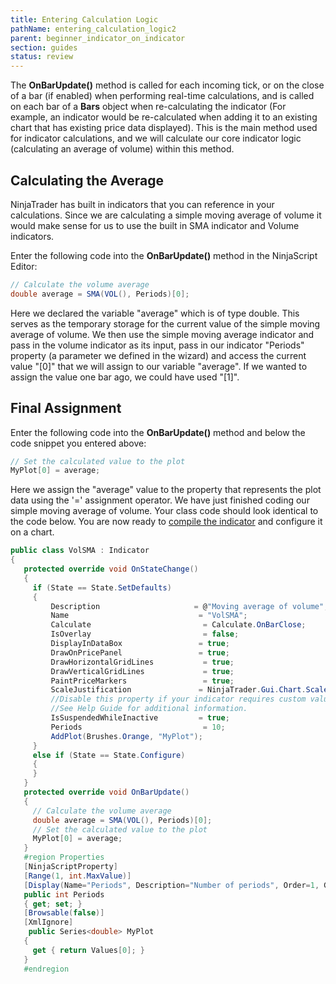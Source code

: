 ```yaml
---
title: Entering Calculation Logic
pathName: entering_calculation_logic2
parent: beginner_indicator_on_indicator
section: guides
status: review
---
```


The **OnBarUpdate()** method is called for each incoming tick, or on the close of a bar (if enabled) when performing real-time calculations, and is called on each bar of a **Bars** object when re-calculating the indicator (For example, an indicator would be re-calculated when adding it to an existing chart that has existing price data displayed). This is the main method used for indicator calculations, and we will calculate our core indicator logic (calculating an average of volume) within this method.

## Calculating the Average

NinjaTrader has built in indicators that you can reference in your calculations. Since we are calculating a simple moving average of volume it would make sense for us to use the built in SMA indicator and Volume indicators.

Enter the following code into the **OnBarUpdate()** method in the NinjaScript Editor:

```csharp
// Calculate the volume average
double average = SMA(VOL(), Periods)[0];
```

Here we declared the variable "average" which is of type double. This serves as the temporary storage for the current value of the simple moving average of volume. We then use the simple moving average indicator and pass in the volume indicator as its input, pass in our indicator "Periods" property (a parameter we defined in the wizard) and access the current value "[0]" that we will assign to our variable "average". If we wanted to assign the value one bar ago, we could have used "[1]".

## Final Assignment

Enter the following code into the **OnBarUpdate()** method and below the code snippet you entered above:

```csharp
// Set the calculated value to the plot
MyPlot[0] = average;
```

Here we assign the "average" value to the property that represents the plot data using the '=' assignment operator. We have just finished coding our simple moving average of volume. Your class code should look identical to the code below. You are now ready to [compile the indicator](compiling2) and configure it on a chart.

```csharp
public class VolSMA : Indicator
{
   protected override void OnStateChange()
   {
     if (State == State.SetDefaults)
     {
         Description                     = @"Moving average of volume";
         Name                             = "VolSMA";
         Calculate                         = Calculate.OnBarClose;
         IsOverlay                         = false;
         DisplayInDataBox                 = true;
         DrawOnPricePanel                 = true;
         DrawHorizontalGridLines           = true;
         DrawVerticalGridLines             = true;
         PaintPriceMarkers                 = true;
         ScaleJustification               = NinjaTrader.Gui.Chart.ScaleJustification.Right;
         //Disable this property if your indicator requires custom values that cumulate with each new market data event. 
         //See Help Guide for additional information.
         IsSuspendedWhileInactive         = true;
         Periods                           = 10;
         AddPlot(Brushes.Orange, "MyPlot");
     }
     else if (State == State.Configure)
     {
     }
   }
   protected override void OnBarUpdate()
   {
     // Calculate the volume average
     double average = SMA(VOL(), Periods)[0];
     // Set the calculated value to the plot
     MyPlot[0] = average;
   }
   #region Properties
   [NinjaScriptProperty]
   [Range(1, int.MaxValue)]
   [Display(Name="Periods", Description="Number of periods", Order=1, GroupName="Parameters")]
   public int Periods
   { get; set; }
   [Browsable(false)]
   [XmlIgnore]
    public Series<double> MyPlot
   {
     get { return Values[0]; }
   }
   #endregion
```

